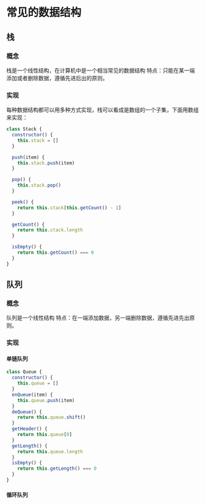 # 常见的数据结构

## 栈

### 概念

栈是一个线性结构，在计算机中是一个相当常见的数据结构
特点：只能在某一端添加或者删除数据，遵循先进后出的原则。

### 实现

每种数据结构都可以用多种方式实现，栈可以看成是数组的一个子集，下面用数组来实现：

```javascript
class Stack {
  constructor() {
    this.stack = []
  }

  push(item) {
    this.stack.push(item)
  }

  pop() {
    this.stack.pop()
  }

  peek() {
    return this.stack[this.getCount() - 1]
  }

  getCount() {
    return this.stack.length
  }

  isEmpty() {
    return this.getCount() === 0
  }
}
```

## 队列

### 概念

队列是一个线性结构
特点：在一端添加数据，另一端删除数据，遵循先进先出原则。

### 实现

#### 单链队列

```javascript
class Queue {
  constructor() {
    this.queue = []
  }
  enQueue(item) {
    this.queue.push(item)
  }
  deQueue() {
    return this.queue.shift()
  }
  getHeader() {
    return this.queue[0]
  }
  getLength() {
    return this.queue.length
  }
  isEmpty() {
    return this.getLength() === 0
  }
}
```

#### 循环队列
